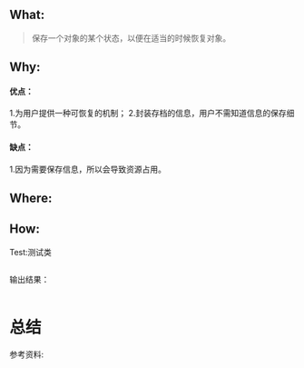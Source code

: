 ## What:
>保存一个对象的某个状态，以便在适当的时候恢复对象。

## Why:
#### 优点：
1.为用户提供一种可恢复的机制；
2.封装存档的信息，用户不需知道信息的保存细节。

#### 缺点：
1.因为需要保存信息，所以会导致资源占用。


## Where:


## How:





Test:测试类
```java

```
输出结果：
```java

```



# 总结

参考资料:

